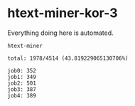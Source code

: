 # htext-miner-kor-3

Everything doing here is automated.

```
htext-miner

total: 1978/4514 (43.819229065130706%)

job0: 352
job1: 349
job2: 501
job3: 387
job4: 389
```